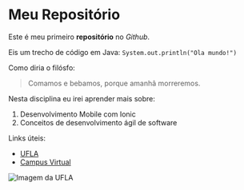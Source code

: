 # Meu Repositório
Este é meu primeiro **repositório** no *Github*.

Eis um trecho de código em Java:
`System.out.println("Ola mundo!")`

Como diria o filósfo:
> Comamos e bebamos, porque amanhâ morreremos.

Nesta disciplina eu irei aprender mais sobre:
1. Desenvolvimento Mobile com Ionic
2. Conceitos de desenvolvimento ágil de software

Links úteis:
* [UFLA](https://www.ufla.br)
* [Campus Virtual](https://campusvirtual.ufla.br)

![Imagem da UFLA](https://ufla.br/images/noticias/2018/08_ago/biblioteca-ufla.jpg)
